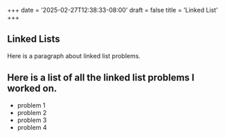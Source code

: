 +++
date = '2025-02-27T12:38:33-08:00'
draft = false
title = 'Linked List'
+++

## Linked Lists

Here is a paragraph about linked list problems.

## Here is a list of all the linked list problems I worked on.

* problem 1
* problem 2
* problem 3
* problem 4